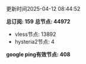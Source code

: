 更新时间2025-04-12 08:44:52

**总订阅: 159**
**总节点: 44972**
- vless节点: 13892
- hysteria2节点: 4

**google ping有效节点: 408**
